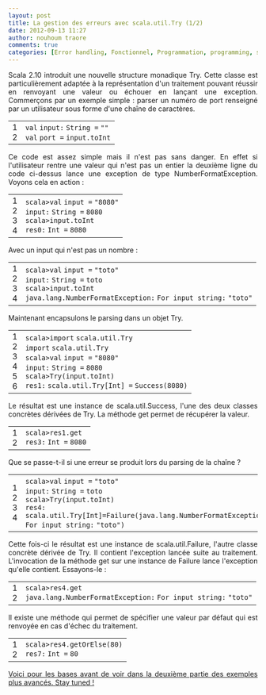 ```yaml
---
layout: post
title: La gestion des erreurs avec scala.util.Try (1/2)
date: 2012-09-13 11:27
author: nouhoum traore
comments: true
categories: [Error handling, Fonctionnel, Programmation, programming, scala]
---
```

<p style="text-align: justify;">Scala 2.10 introduit une nouvelle structure monadique Try. Cette classe est particulièrement adaptée à la représentation d'un traitement pouvant réussir en renvoyant une valeur ou échouer en lançant une exception. Commerçons par un exemple simple : parser un numéro de port renseigné par un utilisateur sous forme d'une chaîne de caractères.</p>

<div style="text-align: justify;">
<div id="highlighter_6713">
<table border="0" cellspacing="0" cellpadding="0">
<tbody>
<tr>
<td>
<div>1</div>
<div>2</div></td>
<td>
<div>
<div><code>val</code> <code>input</code><code>:</code> <code>String </code><code>=</code> <code>""</code></div>
<div><code>val</code> <code>port </code><code>=</code> <code>input.toInt</code></div>
</div></td>
</tr>
</tbody>
</table>
</div>
</div>
<p style="text-align: justify;">Ce code est assez simple mais il n'est pas sans danger. En effet si l'utilisateur rentre une valeur qui n'est pas un entier la deuxième ligne du code ci-dessus lance une exception de type NumberFormatException. Voyons cela en action :</p>

<div style="text-align: justify;">
<div id="highlighter_722526">
<table border="0" cellspacing="0" cellpadding="0">
<tbody>
<tr>
<td>
<div>1</div>
<div>2</div>
<div>3</div>
<div>4</div></td>
<td>
<div>
<div><code>scala&gt;</code><code>val</code> <code>input </code><code>=</code> <code>"8080"</code></div>
<div><code>input</code><code>:</code> <code>String </code><code>=</code> <code>8080</code></div>
<div><code>scala&gt;input.toInt</code></div>
<div><code>res</code><code>0</code><code>:</code> <code>Int </code><code>=</code> <code>8080</code></div>
</div></td>
</tr>
</tbody>
</table>
</div>
</div>
<p style="text-align: justify;">Avec un input qui n'est pas un nombre :</p>

<div style="text-align: justify;">
<div id="highlighter_318410">
<table border="0" cellspacing="0" cellpadding="0">
<tbody>
<tr>
<td>
<div>1</div>
<div>2</div>
<div>3</div>
<div>4</div></td>
<td>
<div>
<div><code>scala&gt;</code><code>val</code> <code>input </code><code>=</code> <code>"toto"</code></div>
<div><code>input</code><code>:</code> <code>String </code><code>=</code> <code>toto</code></div>
<div><code>scala&gt;input.toInt</code></div>
<div><code>java.lang.NumberFormatException</code><code>:</code> <code>For input string</code><code>:</code> <code>"toto"</code></div>
</div></td>
</tr>
</tbody>
</table>
</div>
</div>
<p style="text-align: justify;">Maintenant encapsulons le parsing dans un objet Try.</p>

<div style="text-align: justify;">
<div id="highlighter_598923">
<table border="0" cellspacing="0" cellpadding="0">
<tbody>
<tr>
<td>
<div>1</div>
<div>2</div>
<div>3</div>
<div>4</div>
<div>5</div>
<div>6</div></td>
<td>
<div>
<div><code>scala&gt;</code><code>import</code> <code>scala.util.Try</code></div>
<div><code>import</code> <code>scala.util.Try</code></div>
<div><code>scala&gt;</code><code>val</code> <code>input </code><code>=</code> <code>"8080"</code></div>
<div><code>input</code><code>:</code> <code>String </code><code>=</code> <code>8080</code></div>
<div><code>scala&gt;Try(input.toInt)</code></div>
<div><code>res</code><code>1</code><code>:</code> <code>scala.util.Try[Int] </code><code>=</code> <code>Success(</code><code>8080</code><code>)</code></div>
</div></td>
</tr>
</tbody>
</table>
</div>
</div>
<p style="text-align: justify;">Le résultat est une instance de scala.util.Success, l'une des deux classes concrètes dérivées de Try. La méthode get permet de récupérer la valeur.</p>

<div style="text-align: justify;">
<div id="highlighter_405338">
<table border="0" cellspacing="0" cellpadding="0">
<tbody>
<tr>
<td>
<div>1</div>
<div>2</div></td>
<td>
<div>
<div><code>scala&gt;res</code><code>1</code><code>.get</code></div>
<div><code>res</code><code>3</code><code>:</code> <code>Int </code><code>=</code> <code>8080</code></div>
</div></td>
</tr>
</tbody>
</table>
</div>
</div>
<p style="text-align: justify;">Que se passe-t-il si une erreur se produit lors du parsing de la chaîne ?</p>

<div style="text-align: justify;">
<div id="highlighter_446758">
<table border="0" cellspacing="0" cellpadding="0">
<tbody>
<tr>
<td>
<div>1</div>
<div>2</div>
<div>3</div>
<div>4</div></td>
<td>
<div>
<div><code>scala&gt;</code><code>val</code> <code>input </code><code>=</code> <code>"toto"</code></div>
<div><code>input</code><code>:</code> <code>String </code><code>=</code> <code>toto</code></div>
<div><code>scala&gt;Try(input.toInt)</code></div>
<div><code>res</code><code>4</code><code>:</code> <code>scala.util.Try[Int]</code><code>=</code><code>Failure(java.lang.NumberFormatException</code><code>:</code> <code>For input string</code><code>:</code> <code>"toto"</code><code>)</code></div>
</div></td>
</tr>
</tbody>
</table>
</div>
</div>
<p style="text-align: justify;">Cette fois-ci le résultat est une instance de scala.util.Failure, l'autre classe concrète dérivée de Try. Il contient l'exception lancée suite au traitement. L'invocation de la méthode get sur une instance de Failure lance l'exception qu'elle contient. Essayons-le :</p>

<div style="text-align: justify;">
<div id="highlighter_639571">
<table border="0" cellspacing="0" cellpadding="0">
<tbody>
<tr>
<td>
<div>1</div>
<div>2</div></td>
<td>
<div>
<div><code>scala&gt;res</code><code>4</code><code>.get</code></div>
<div><code>java.lang.NumberFormatException</code><code>:</code> <code>For input string</code><code>:</code> <code>"toto"</code></div>
</div></td>
</tr>
</tbody>
</table>
</div>
</div>
<p style="text-align: justify;">Il existe une méthode qui permet de spécifier une valeur par défaut qui est renvoyée en cas d'échec du traitement.</p>

<div style="text-align: justify;">
<div id="highlighter_535504">
<table border="0" cellspacing="0" cellpadding="0">
<tbody>
<tr>
<td>
<div>1</div>
<div>2</div></td>
<td>
<div>
<div><code>scala&gt;res</code><code>4</code><code>.getOrElse(</code><code>80</code><code>)</code></div>
<div><code>res</code><code>7</code><code>:</code> <code>Int </code><code>=</code> <code>80</code></div>
</div></td>
</tr>
</tbody>
</table>
</div>
</div>
<p style="text-align: justify;"><a title="La gestion des erreurs avec scala.util.Try (2/2)" href="http://www.arolla.fr/blog/2012/10/la-gestion-des-erreurs-avec-scala-util-try-22/" target="_blank">Voici pour les bases avant de voir dans la deuxième partie des exemples plus avancés. Stay tuned !</a></p>
